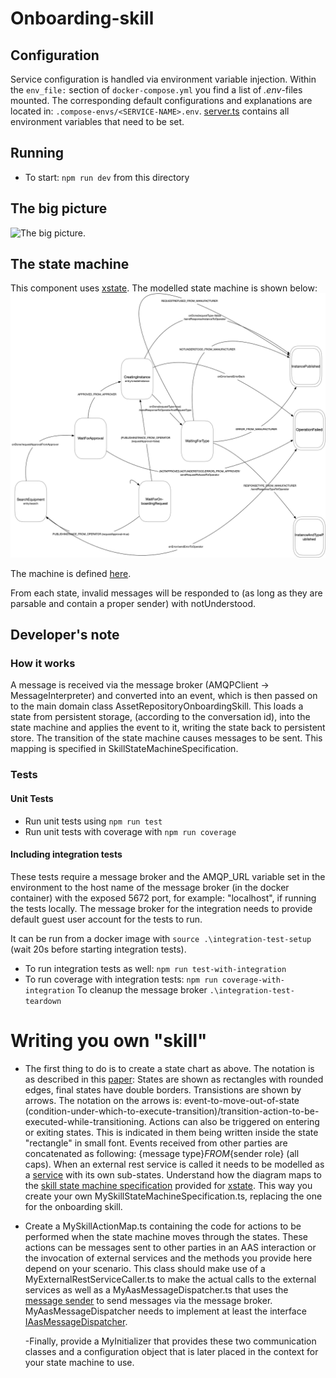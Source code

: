# Onboarding-skill

## Configuration

Service configuration is handled via environment variable injection. Within the `env_file:` section of `docker-compose.yml` you find a list of _.env_-files mounted. The corresponding default configurations and explanations are located in: `.compose-envs/<SERVICE-NAME>.env`. [server.ts](src/server.ts) contains all environment variables that need to be set.

## Running

- To start: `npm run dev` from this directory

## The big picture

![The big picture](docs/big_picture.png).

## The state machine

This component uses [xstate](https://github.com/davidkpiano/xstate). The modelled state machine is shown below: ![The state machine](docs/car.png)

The machine is defined [here](src/services/onboarding/SkillStateMachineSpecification.ts).

From each state, invalid messages will be responded to (as long as they are parsable and contain a proper sender) with notUnderstood.

## Developer's note

### How it works

A message is received via the message broker (AMQPClient -> MessageInterpreter) and converted into an event, which is then passed on to the main domain class AssetRepositoryOnboardingSkill. This loads a state from persistent storage, (according to the conversation id), into the state machine and applies the event to it, writing the state back to persistent store. The transition of the state machine causes messages to be sent. This mapping is specified in SkillStateMachineSpecification.

### Tests

#### Unit Tests

- Run unit tests using `npm run test`
- Run unit tests with coverage with `npm run coverage`

#### Including integration tests

These tests require a message broker and the AMQP_URL variable set in the environment to the host name of the message broker (in the docker container) with the exposed 5672 port, for example: "localhost", if running the tests locally. The message broker for the integration needs to provide default guest user account for the tests to run.

It can be run from a docker image with `source .\integration-test-setup` (wait 20s before starting integration tests).

- To run integration tests as well: `npm run test-with-integration`
- To run coverage with integration tests: `npm run coverage-with-integration`
  To cleanup the message broker `.\integration-test-teardown`

# Writing you own "skill"

- The first thing to do is to create a state chart as above. The notation is as described in this [paper](http://www.inf.ed.ac.uk/teaching/courses/seoc/2005_2006/resources/statecharts.pdf): States are shown as rectangles with rounded edges, final states have double borders. Transistions are shown by arrows. The notation on the arrows is: event-to-move-out-of-state (condition-under-which-to-execute-transition)/transition-action-to-be-executed-while-transitioning. Actions can also be triggered on entering or exiting states. This is indicated in them being written inside the state "rectangle" in small font. Events received from other parties are concatenated as following: {message type}_FROM_{sender role} (all caps). When an external rest service is called it needs to be modelled as a [service](https://xstate.js.org/docs/guides/communication.html#the-invoke-property) with its own sub-states. Understand how the diagram maps to the [skill state machine specification](src/services/onboarding/MySkillStateMachineSpecification.ts.) provided for [xstate](https://github.com/davidkpiano/xstate). This way you create your own MySkillStateMachineSpecification.ts, replacing the one for the onboarding skill.

- Create a MySkillActionMap.ts containing the code for actions to be performed when the state machine moves through the states. These actions can be messages sent to other parties in an AAS interaction or the invocation of external services and the methods you provide here depend on your scenario. This class should make use of a MyExternalRestServiceCaller.ts to make the actual calls to the external services as well as a MyAasMessageDispatcher.ts that uses the [message sender](src/base/messaging/MessageSender.ts) to send messages via the message broker. MyAasMessageDispatcher needs to implement at least the interface [IAasMessageDispatcher](src/base/messaginginterface/IAasMessageDispatcher.ts).

  -Finally, provide a MyInitializer that provides these two communication classes and a configuration object that is later placed in the context for your state machine to use.
